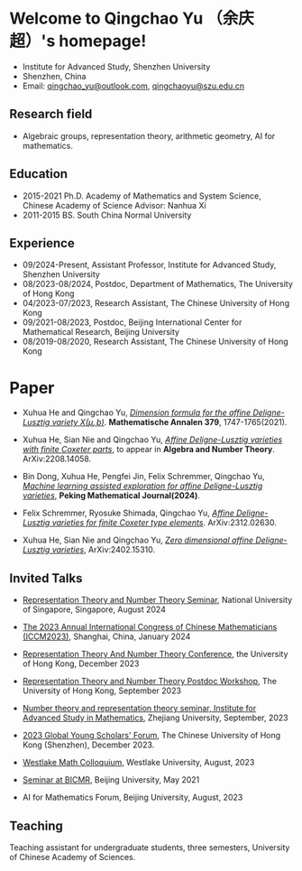 # Welcome to Qingchao Yu （余庆超）'s homepage!

- Institute for Advanced Study, Shenzhen University
- Shenzhen, China
- Email: qingchao_yu@outlook.com, qingchaoyu@szu.edu.cn



<!-- <img align="right" alt="img" src="https://github.com/FernandoRoldan93/FernandoRoldan93/blob/master/cover_image.jpg" width="50%" height="auto"  -->



## Research field
- Algebraic groups, representation theory, arithmetic geometry, AI for mathematics.

## Education
- 2015-2021  Ph.D. Academy of Mathematics and System Science, Chinese Academy of Science Advisor: Nanhua Xi
- 2011-2015  BS. South China Normal University

## Experience
- 09/2024-Present, Assistant Professor, Institute for Advanced Study, Shenzhen   University
- 08/2023-08/2024, Postdoc, Department of Mathematics, The University of Hong Kong
- 04/2023-07/2023, Research Assistant, The Chinese University of Hong Kong 
- 09/2021-08/2023, Postdoc, Beijing International Center for Mathematical Research, Beijing University
- 08/2019-08/2020, Research Assistant, The Chinese University of Hong Kong 



# Paper
- Xuhua He and Qingchao Yu, [*Dimension formula for the affine Deligne-Lusztig variety $X(\mu, b)$*](https://arxiv.org/pdf/2005.09799.pdf). **Mathematische Annalen 379**, 1747-1765(2021).

- Xuhua He, Sian Nie and Qingchao Yu, [*Affine Deligne-Lusztig varieties with finite Coxeter parts*](https://arxiv.org/pdf/2208.14058.pdf), to appear in **Algebra and Number Theory**. ArXiv:2208.14058.
- Bin Dong, Xuhua He, Pengfei Jin, Felix Schremmer, Qingchao Yu, [*Machine learning assisted exploration for affine Deligne-Lusztig varieties*](https://arxiv.org/pdf/2308.11355), **Peking Mathematical Journal(2024)**.
  
- Felix Schremmer, Ryosuke Shimada, Qingchao Yu, [*Affine Deligne-Lusztig varieties for finite Coxeter type elements*](https://arxiv.org/pdf/2312.02630.pdf). ArXiv:2312.02630.

- Xuhua He, Sian Nie and Qingchao Yu, [*Zero dimensional affine Deligne-Lusztig varieties*](https://arxiv.org/pdf/2402.15310.pdf), ArXiv:2402.15310.


## Invited Talks
- [Representation Theory and Number Theory Seminar](https://www.math.nus.edu.sg/category/events/colloquia-seminars/representation-theory-and-number-theory/), National University of Singapore, Singapore, August 2024

- [The 2023 Annual International Congress of Chinese Mathematicians (ICCM2023)](https://iccm.tsinghua.edu.cn/iccm2023), Shanghai, China, January 2024

- [Representation Theory And Number Theory Conference](https://hkumath.hku.hk/~imr/event/RTNT_2023/index.pdf), the University of Hong Kong, December 2023

- [Representation Theory and Number Theory Postdoc Workshop](https://hkumath.hku.hk/MathWWW/event/2023/Postdoc-workshop.pdf), The University of Hong Kong, September 2023 

- [Number theory and representation theory seminar, Institute for Advanced Study in Mathematics](http://www.iasm.zju.edu.cn/iasm/2023/0908/c58777a2799111/page.htm), Zhejiang University, September, 2023

- [2023 Global Young Scholars' Forum](https://hkumath.hku.hk/~imr/event/RTNT_2023/index.pdf), The Chinese University of Hong Kong (Shenzhen), December 2023.  

- [Westlake Math Colloquium](https://its.westlake.edu.cn/info/1166/1840.htm), Westlake University, August, 2023 

- [Seminar at BICMR](https://bicmr.pku.edu.cn/content/show/44-2491.html), Beijing University, May 2021

- AI for Mathematics Forum, Beijing University, August, 2023



## Teaching
Teaching assistant for undergraduate students, three semesters, University of Chinese Academy of Sciences.
